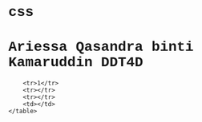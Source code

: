 # css
<!DOCTYPE html>
<html lang="en">
<head>
    <meta charset="UTF-8">
    <meta http-equiv="X-UA-Compatible" content="IE=edge">
    <meta name="viewport" content="width=device-width, initial-scale=1.0">
    <title>Document</title>
    <style>
    * {
        font-family: 'Courier New', Courier, monospace;
    }
    table .merah {
    color: red;
}
</style>
</head>
<body>
    <h1>Ariessa Qasandra binti Kamaruddin DDT4D</h1>
    <table>

        <tr>1</tr>
        <tr></tr>
        <tr></tr>
        <td></td>
    </table>
</body>
</html>